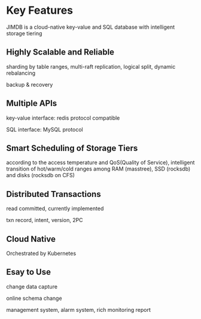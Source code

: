 # Key Features

JIMDB is a cloud-native key-value and SQL database with intelligent storage tiering

## Highly Scalable and Reliable

sharding by table ranges, multi-raft replication, logical split, dynamic rebalancing

backup & recovery


## Multiple APIs

key-value interface: redis protocol compatible

SQL interface: MySQL protocol


## Smart Scheduling of Storage Tiers

according to the access temperature and QoS(Quality of Service), intelligent transition of hot/warm/cold ranges among RAM (masstree), SSD (rocksdb) and disks (rocksdb on CFS) 


## Distributed Transactions

read committed, currently implemented

txn record, intent, version, 2PC


## Cloud Native

Orchestrated by Kubernetes


## Esay to Use

change data capture

online schema change

management system, alarm system, rich monitoring report





